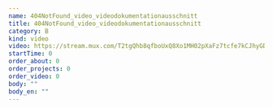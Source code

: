 ```yaml
---
name: 404NotFound_video_videodokumentationausschnitt
title: 404NotFound_video_videodokumentationausschnitt
category: B
kind: video
video: https://stream.mux.com/T2tgQhb8qfboUxQ8Xo1MH02pXaFz7tcfe7kCJhyGDK4I.m3u8
startTime: 0
order_about: 0
order_projects: 0
order_video: 0
body: ""
body_en: ""
---
```

